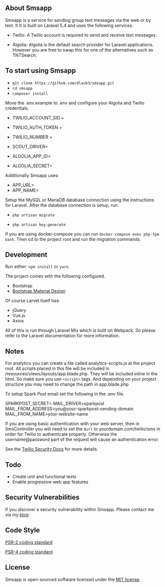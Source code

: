 ## About Smsapp

Smsapp is a service for sending group text messages via the web or by text. It It is built on Laravel 5.4 and uses the following services.

- Twilio: A Twilio account is required to send and receive text messages.

- Algolia: Algolia is the default search provider for Laravel applications. However you are free to swap this for one of the alternatives such as TNTSearch.

## To start using Smsapp
- ```git clone https://github.com/dlaub3/smsapp.git```
- ```cd smsapp```
- ```composer install ```

Move the .env.example to .env and configure your Algolia and Twilio credentials.

  - TWILIO_ACCOUNT_SID =
  - TWILIO_AUTH_TOKEN =
  - TWILIO_NUMBER =


  - SCOUT_DRIVER=
  - ALGOLIA_APP_ID=
  - ALGOLIA_SECRET=

Additionally Smsapp uses:
  - APP_URL=
  - APP_NAME=

Setup the MySQL or MariaDB database connection using the instructions for Laravel. After the database connection is setup, run:

 - ```php artisan migrate ```

 - ```php artisan key:generate```

If you are using docker-compose you can run ```docker-compose exec php-fpm bash```. Then cd to the project root and run the migration commands.

## Development

Run either:
```npm install``` or ```yarn```.

The project comes with the following configured.
- Bootstrap
- [Bootstrap Material Design](https://github.com/FezVrasta/bootstrap-material-design)

Of course Larvel itself has:
  - jQuery
  - Vue.js
  - Axios

All of this is run through Laravel Mix which is built on Webpack. So please refer to the Laravel documentation for more information.

## Notes

For analytics you can create a file called analytics-scripts.js at the project root. All scripts placed in this file will be included in /resources/views/layouts/app.blade.php. They will be included inline in the html. So make sure you use ```<script>``` tags. And depending on your project structure you may need to change the path in app.blade.php

To setup Spark Post email set the following in the .env file.

SPARKPOST_SECRET=
MAIL_DRIVER=sparkpost
MAIL_FROM_ADDRESS=you@your-sparkpost-sending-domain
MAIL_FROM_NAME=your-website-name


If you are using basic authentication with your web server, then in SmsController you will need to set the ```$url``` to  yourdomain.com/twilio/sms in order for Twilio to authenticate properly. Otherwise the username@password part of the request will cause an authentication error.

See the [Twilio Security Docs](https://www.twilio.com/docs/api/security) for more details.


## Todo
- Create unit and functional tests
- Enable progressive web app features

## Security Vulnerabilities

If you discover a security vulnerability within Smsapp. Please contact me via my
[blog](https://www.codejots.com/contact/)

## Code Style

[PSR-2 coding standard](https://github.com/php-fig/fig-standards/blob/master/accepted/PSR-2-coding-style-guide.md)

[PSR-4 coding standard](http://www.php-fig.org/psr/psr-4/)

## License

Smsapp is open-sourced software licensed under the [MIT license](http://opensource.org/licenses/MIT).
